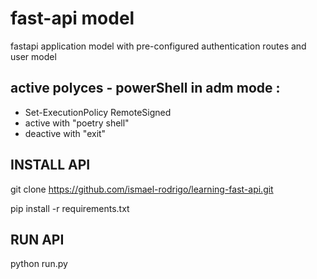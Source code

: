 # fast-api model

fastapi application model with pre-configured authentication routes and user model

## active polyces - powerShell in adm mode :
- Set-ExecutionPolicy RemoteSigned
- active with "poetry shell"
- deactive with "exit"

## INSTALL API

  git clone https://github.com/ismael-rodrigo/learning-fast-api.git

  pip install -r requirements.txt

## RUN API
  python run.py
